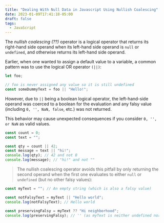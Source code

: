 ```yaml
---
title: "Dealing With Null Data in Javascript Using Nullish Coalescing"
date: 2023-01-09T17:41:18-05:00
draft: false
tags:
  - JavaScript
---
```


The *nullish coalescing (??)* operator is a logical operator that returns its right-hand side operand when its left-hand side operand is `null` or `undefined`, and otherwise returns its left-hand side operand.

Earlier, when one wanted to assign a default value to a variable, a common pattern was to use the logical OR operator `(||)`:

```javascript
let foo;

// foo is never assigned any value so it is still undefined
const someDummyText = foo || "Hello!";
```
However, due to `||` being a boolean logical operator, the left-hand-side operand was coerced to a boolean for the evaluation and any falsy value (including `0, '', NaN, false`, etc.) was not returned.

This behavior may cause unexpected consequences if you consider `0, '', or NaN` as valid values.

```javascript
const count = 0;
const text = "";

const qty = count || 42;
const message = text || "hi!";
console.log(qty); // 42 and not 0
console.log(message); // "hi!" and not ""
```

> The nullish coalescing operator avoids this pitfall by only returning the second operand when the first one evaluates to either `null` or `undefined` (but no other falsy values):

```javascript
const myText = ""; // An empty string (which is also a falsy value)

const notFalsyText = myText || "Hello world";
console.log(notFalsyText); // Hello world

const preservingFalsy = myText ?? "Hi neighborhood";
console.log(preservingFalsy); // '' (as myText is neither undefined nor null)
```